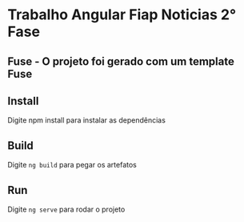# Trabalho Angular Fiap Noticias 2° Fase

## Fuse - O projeto foi gerado com um template Fuse
## Install
Digite npm install para instalar as dependências
## Build
Digite `ng build` para pegar os artefatos

## Run
Digite `ng serve` para rodar o projeto
